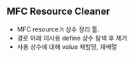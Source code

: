 ## MFC Resource Cleaner

 - MFC resource.h 상수 정리 툴.
 - 경로 아래 미사용 define 상수 탐색 후 제거
 - 사용 상수에 대해 value 재할당, 재배열
